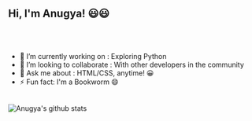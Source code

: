 ## Hi, I'm Anugya! 😃😃
<br><br>

- 🔭 I’m currently working on : Exploring Python
- 👯 I’m looking to collaborate : With other developers in the community
- 💬 Ask me about : HTML/CSS, anytime! 😀
- ⚡ Fun fact: I'm a Bookworm 😄
<br><br>

![Anugya's github stats](https://github-readme-stats.vercel.app/api?username=Anugya-Gogoi&show_icons=true&hide_border=true)



